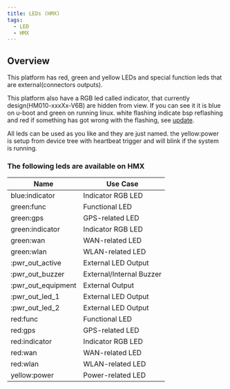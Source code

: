 ```yaml
---
title: LEDs (HMX)
tags:
  - LED
  - HMX
---
```


## Overview

This platform has red, green and yellow LEDs and special function leds that are external(connectors outputs).

This platform also have a RGB led called indicator, that currently design(HM010-xxxXx-V6B) are hidden from view. If you can see it it is blue on u-boot and green on running linux. white flashing indicate bsp reflashing and red if something has got wrong with the flashing, see [update](../../system/update.md).

All leds can be used as you like and they are just named. the yellow:power is setup from device tree with heartbeat trigger and will blink if the system is running.

### The following leds are available on HMX

| Name                 | Use Case                 |
| ---------------------|--------------------------|
| blue:indicator       | Indicator RGB LED        |
| green:func           | Functional LED           |
| green:gps            | GPS-related LED          |
| green:indicator      | Indicator RGB LED        |
| green:wan            | WAN-related LED          |
| green:wlan           | WLAN-related LED         |
| :pwr_out_active      | External LED Output      |
| :pwr_out_buzzer      | External/Internal Buzzer |
| :pwr_out_equipment   | External Output          |
| :pwr_out_led_1       | External LED Output      |
| :pwr_out_led_2       | External LED Output      |
| red:func             | Functional LED           |
| red:gps              | GPS-related LED          |
| red:indicator        | Indicator RGB LED        |
| red:wan              | WAN-related LED          |
| red:wlan             | WLAN-related LED         |
| yellow:power         | Power-related LED        |
